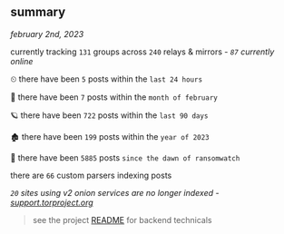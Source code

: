 
## summary
_february 2nd, 2023_

currently tracking `131` groups across `240` relays & mirrors - _`87` currently online_

⏲ there have been `5` posts within the `last 24 hours`

🦈 there have been `7` posts within the `month of february`

🪐 there have been `722` posts within the `last 90 days`

🏚 there have been `199` posts within the `year of 2023`

🦕 there have been `5885` posts `since the dawn of ransomwatch`

there are `66` custom parsers indexing posts

_`20` sites using v2 onion services are no longer indexed - [support.torproject.org](https://support.torproject.org/onionservices/v2-deprecation/)_

> see the project [README](https://github.com/joshhighet/ransomwatch#ransomwatch--) for backend technicals
